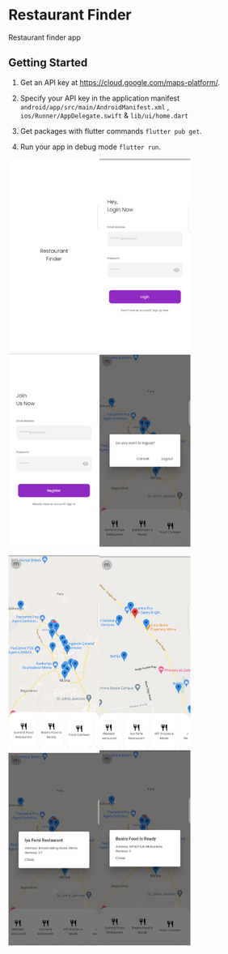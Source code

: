# Restaurant Finder

Restaurant finder app

## Getting Started

1. Get an API key at https://cloud.google.com/maps-platform/.

2. Specify your API key in the application manifest `android/app/src/main/AndroidManifest.xml` , `ios/Runner/AppDelegate.swift` & `lib/ui/home.dart`

3. Get packages with flutter commands `flutter pub get`.

4. Run your app in debug mode `flutter run`.

<img src="/screenshots/screenshot1.png?raw=true" alt="Splash Screen" width="180"><img src="/screenshots/screenshot2.png?raw=true" alt="Login Screen" width="180"><img src="/screenshots/screenshot3.png?raw=true" alt="Register Screen" width="180"><img src="/screenshots/screenshot4.png?raw=true" alt="Logout Dialog" width="180">

<img src="/screenshots/screenshot5.png?raw=true" alt="Home Screen" width="180"><img src="/screenshots/screenshot6.png?raw=true" alt="Home Screen" width="180"><img src="/screenshots/screenshot7.png?raw=true" alt="Single Restaurant Dialog" width="180"><img src="/screenshots/screenshot8.png?raw=true" alt="Single Restaurant Dialog" width="180">
